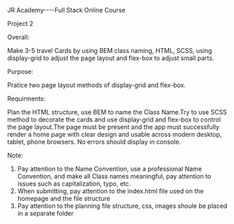JR Academy----Full Stack Online Course

Project 2

Overall:

Make 3-5 travel Cards by using BEM class naming, HTML, SCSS, using display-grid to adjust the page layout and flex-box to adjust small parts.

Purpose:

Pratice two page layout methods of display-grid and flex-box.

Requirments:

Plan the HTML structure, use BEM to name the Class Name.Try to use SCSS method to decorate the cards and use display-grid and flex-box to control the page layout.The page must be present and the app must successfully render a home page with clear design and usable across modern desktop, tablet, phone browsers. No errors should display in console.

Note:
1. Pay attention to the Name Convention, use a professional Name Convention, and make all Class names meaningful, pay attention to issues such as capitalization, typo, etc.
2. When submitting, pay attention to the index.html file used on the homepage and the file structure
3. Pay attention to the planning file structure, css, images shoule be placed in a separate folder

